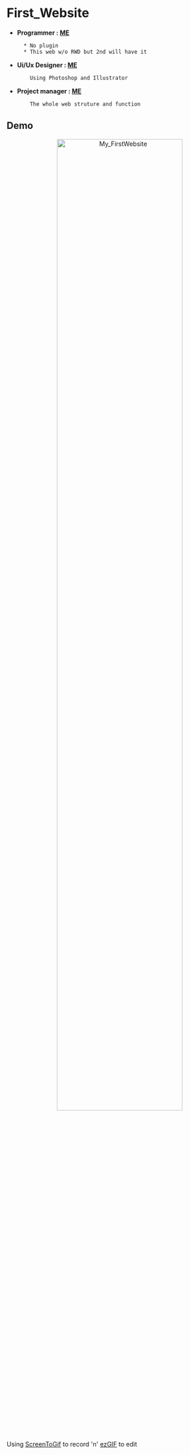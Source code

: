 # First_Website

* **Programmer : [ME](https://github.com/yschen25)**
        
        * No plugin
        * This web w/o RWD but 2nd will have it 
         
* **Ui/Ux Designer : [ME](https://github.com/yschen25)**
        
          Using Photoshop and Illustrator

* **Project manager : [ME](https://github.com/yschen25)**

          The whole web struture and function
        
## Demo

<p align="center">
   <img src="First_Website.gif" alt="My_FirstWebsite" title="My_FirstWebsite" width="75%">
</p>


Using [ScreenToGif](http://www.screentogif.com/) to record 'n' [ezGIF](https://ezgif.com/) to edit
